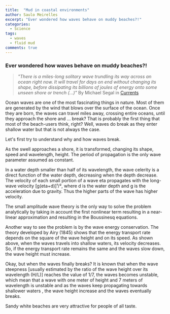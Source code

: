 ```yaml
---
title:  "Mud in coastal environments"
author: Saulo Meirelles
excerpt: "Ever wondered how waves behave on muddy beaches?!"
categories: 
  - Science
tags:
  - waves
  - fluid mud
comments: true
---
```


### Ever wondered how waves behave on muddy beaches?!

> *"There is a miles-long solitary wave trundling its way across an ocean right now. It will travel for days on end without changing its shape, before dissipating its billions of joules of energy onto some unseen shore or trench (...)"* By Michael Segal in [Currents](http://nautil.us/issue/37/currents/currents)

Ocean waves are one of the most fascinating things in nature. Most of them are generated by the wind that blows over the surface of the ocean. Once they are born, the waves can travel miles away, crossing entire oceans, until they approach the shore and ... break? That is probably the first thing that most of the beach-users think, right? Well, waves do break as they enter shallow water but that is not always the case.

Let's first try to understand why and how waves break.

[comment]: <> (The life cycle of the wind generated waves involves a dramatic transformation from the chaotic area of generation in a storm offshore, the propagation of the smooth swell until the breaking at the beach.)

As the swell approaches a shore, it is transformed, changing its shape, speed and wavelength, height. The period of propagation is the only wave parameter assumed as constant.

In a water depth smaller than half of its wavelength, the wave celerity is a direct function of the water depth, decreasing when the depth decrease. The velocity of each small portion of a wave eta propagates with the long-wave velocity [g(eta+d)]¹/², where d is the water depth and g is the acceleration due to gravity. Thus the higher parts of the wave has higher velocity.

The small amplitude wave theory is the only way to solve the problem analytically by taking in account the first nonlinear term resulting in a near-linear approximation and resulting in the Boussinesq equations.

Another way to see the problem is by the wave energy conservation. The theory developed by Airy (1845) shows that the energy transport rate depends on the square of the wave height and on its speed. As shown above, when the waves travels into shallow waters, its velocity decreases. So, if the energy transport rate remains the same and the waves slow down, the wave height must increase.

Okay, but when the waves finally breaks? It is known that when the wave steepness [usually estimated by the ratio of the wave height over its wavelength (H/L)] reaches the value of 1/7, the waves becomes unstable, which mean that a wave with one meter of height and 7 meters of wavelength is unstable and as the waves keep propagating towards shallower waters , the wave height increase and the waves eventually breaks.

Sandy white beaches are very attractive for people of all taste.
